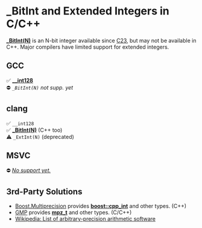 # _BitInt and Extended Integers in C/C++

**[_BitInt(N)](https://en.cppreference.com/w/c/language/arithmetic_types#Integer_types)**
is an N-bit integer available since
[C23](https://en.cppreference.com/w/c/23),
but may not be available in C++.
Major compilers have limited support for extended integers.

<!-- inline -->
## GCC
:white_check_mark: **[__int128](https://gcc.gnu.org/onlinedocs/gcc/_005f_005fint128.html)**<br>
:no_entry: *`_BitInt(N)` not supp. yet*

<!-- inline -->
## clang
:white_check_mark: `__int128`<br>
:white_check_mark: **[_BitInt(N)](https://clang.llvm.org/docs/LanguageExtensions.html#extended-integer-types)** (C++ too)<br>
:warning: `_ExtInt(N)` (deprecated)

<!-- inline -->
## MSVC
:no_entry: *[No support yet.](https://en.cppreference.com/w/c/compiler_support/23)*


## 3rd-Party Solutions
- [Boost.Multiprecision](https://www.boost.org/doc/libs/1_82_0/libs/multiprecision/doc/html/index.html) provides **[boost::cpp_int](https://www.boost.org/doc/libs/1_82_0/libs/multiprecision/doc/html/boost_multiprecision/tut/ints/cpp_int.html)** and other types. (C++)
- [GMP](https://en.wikipedia.org/wiki/GNU_Multiple_Precision_Arithmetic_Library) provides **[mpz_t](https://gmplib.org/manual/Integer-Functions)** and other types. (C/C++)
- [Wikipedia: List of arbitrary-precision arithmetic software](https://en.wikipedia.org/wiki/List_of_arbitrary-precision_arithmetic_software)
